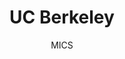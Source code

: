 ---
layout: post
title: UC Berkeley
subtitle: MICS
cover-img: /assets/img/leadership.jpeg
thumbnail-img: /assets/img/leadership.jpeg
share-img: /assets/img/leadership.jpeg
tags: [leadership, technology, scholarship]
---